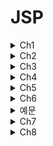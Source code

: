 # JSP

<details>
<summary>Ch1</summary>
  
  ## 월드와이드웹(World Wide Web)   
  인터넷에서 운영되는 서비스   
  인터넷 = 네트워크망, 웹 = 서비스   
  인터넷상의 정보를 하이퍼텍스트 방식과 멀티미디어 환경에서 검색할 수 있게 해주는 정보 검색 시스템   
  *HTTP 프로토콜* 사용 HTML 문서를 연결하여 다양한 콘텐츠를 제공
  많은 사람들이 정보를 쉽게 공유하고 접근할수 있도록 하는것이 목적
  
  ## 클라이언트-서버 구조   
  * 클라이언트: 웹 서비스를 이용하는 사용자   
  * 서버: 웹 서비스를 제공하기 위한 서비스 공급자
  * 프런트엔드: 클라이언트 중심의 프로그래밍(HTML, CSS, 자바스크립트) 영역
  * 백엔드: 서버를 구성하며 서비스를 제공하기 위한 서버 쪽 프로그래밍(웹 서버 소프트웨어, 웹 프레임워크, 데이터베이스)영역   
  
  ## HTML
  웹 문서의 구조를 정의하고 콘텐츠를 표현하는 기본 마크업 언어   
  웹을 통해 콘텐츠를 제공하려면 HTML을 사용해야 함   
  HTML은 태그라고 하는 간단한 표기법으로 표현하고자 하는 정보에 의미를 부여함
  
  ## CSS(Cascading Style Sheet)
  HTML 문서에 레이아웃과 디자인을 포함한 *시각적 요소*를 정의하기 위한 규격   
  HTML은 콘텐츠의 내용과 구조(레이아웃)를 정의하고 CSS에서는 콘텐츠의 위치, 정렬, 글자 크기, 여백, 배경색상들을 정의함
  디자인을 적용할 HTML요소를 셀렉터(Selector)로 지정하고 원하는 디자인 속성을 부여하는 방식
  
  ## 자바스크립트(JavaScript)   
  HTML 문서에서 동적으로 변하는 콘텐츠를 표현하기 위해 이벤트를 처리를 하거나 서버와 연결하여 데이터를 가지고 오는 등의 역할을 하는 프로그램 언어   
  HTML 문서에서 이벤트를 서버 연결 없이 동적으로 처리할수 있는 기술
  대표적인 자바 스크립트 라이브러리(프레임워크) - 앵귤러 뷰 리액트
  
  ## 백엔드 중심 개발   
  전통적인 웹 개발 모델, 서버에서 모든것을 담당   
  자바/JSP   
  |장점|단점|   
  |:---:|:---:|  
  |서비스 연동에 필요한 다양한 서버 환경에 대응할수 있음|모바일 네트워크의 속도가 느리며 이용에 많은 비용을 지불해야 함|
  |검색 엔진 최적화에 유리함|서버에 화면 갱신을 요청할경우 모든 데이터가 다시 전송되야하므로 모바일 환경에는 부적함|
  |기술이 안정적이고 검증됨|REST API와 클라우드 인프라가 보편화 되면서 기존의 대규모 서버구축하는 모노폴리식 아키텍쳐보다 소규모 서버를 연동하는 MSA 방식이 확산|
  |기존에 개발된 시스템이 많고 레거시 시스템은 오랫동안 유지됨||
  
  ## 프런트엔드 중심 개발
  HTML만 받아오고 서버로부터 화면 구성에 필요한 데이터만 자바 스크립트로 받아와 화면을 조합해 보여줌 CSR(Client Side Rendering)이라고도함   
  |장점|단점|   
  |:---:|:---:|   
  |필요한 부분의 데이터만 갱신, 전체화면 받아올 필요 없음|데이터 제공을 위한 서버는 필요함|   
  |실시간 데이터 갱신 자유로움|데이터 제공 서버는 주로 REST API로 개발, 백엔드 작업이 당연히 존재함|   
  |SPA(Single Page App), PWA(Progressive Web App)등의 구현에 적용할 수 있음|콘텐츠가 검색 엔진에 노출될 수 있도록 SSR(Server Side Rendering)을 접목하기도 함|
  |React.js, Vue.js등 다양한 라이브러리/프레임워크를 사용할수 있음||   
  
</details>

<details>
<summary>Ch2</summary>
  
 ## 서블릿 컨테이너(Web Application Server, WAS)   
  이름과 같이 웹 애플리케이션을 구동하는 서버를 의미함   
  서버 컴퓨터가 WAS로 동작하려면 서블릿 컨테이너가 필요함   
  실제 서비스 시스템을 구축할 떄는 정적 콘텐츠 서비스를 위한 웹서버와 WAS를 병행해 운영하며 설정을 통해 상호 연동되는 구조를 가짐
  
 ## 배포   
  웹: 운영 서버로 소스코드 복사하고 WAS에 등록하는 과정   
  모바일 앱: 앱스토어 업로드     
  웹 애플리케이션: WAR형태로 패키징한 후 아파치 톰캣에 전달해 실행   
  
</details>

<details>
<summary>Ch3</summary>
  
  ## HTML
  클라이언트가 서버로부터 수신하는 데이터 구조   
  
  ## 하이퍼텍스트   
  다른정보와 연결된 텍스트를 의미
  
  ## 마크업 언어   
  텍스트에 의미를 부여하기 위해 태그를 사용하여 문서에 주석을 다는 표현 시스템   
  
  ## XML   
  HTML보다 범용적으로 사용할수 있는 마크업 언어
  
  ## 태그
  <>를 사용하여 나타냄   
  일반적으로 시작과 끝 2개의쌍, 종료태그는 /로 표현
  모든태그가 종료태그를 가지는건 아님
  대소문자 구분X, 추가적인 정보 부여는 속성 사용
  시작 종료 사이를 *태그 보디* 라고함
  
  ## 속성
  태그에 추가 정보를 제공하기 위해 사용함   
  사용할 수 있는 속성역시 정해져있음
  
  ## 시맨틱 태그
  특별한 의미를 가지는 태그, 문서 구조 정의하는데 주로 사용   
  ex. header footer 
  
  ## CSS   
  디자인 담당, 디자인만 바꾸거나 내용만 변경하기 용이
  선택자와 선언부로 구성 선언부는 {} 블록 사용 각속성 정의는 ;으로 끝남   
  ex.   
  |선택자|선언부|   
  |:---:|:---:|   
  |h1|{color: red; font-size = 15px;|
  
  ## CSS 적용법
  인라인 스타일 시트: HTML 태그에 CSS 속성정의   
  내장 스타일 시트: head부분에 CSS정의 부분을 포함   
  외장 스타일 시트: 별도의 CSS 파일 생성후 HTML문서에 링크로 포함
  
  ## 자바스크립트 
  동적으로 변경되는 부분을 담당 웹 브라우저에서 해석되는 인터프리터 언어
  
  ## 자바스크립트의 특징   
  동적, 타입명시 필요없는 인터프리터 언어   
  객체지향, 함수형 프로그래밍 모두 표현가능   
  HTML 내용, 속성, 스타일을 변경할 수 있음   
  이벤트를 처리하고 사용자와의 상호작용을 가능하게 함   
  서버와 실시간 통신 기능을 제공
  
  ## 문서 객체 모델 (DOM)
  자바스크립에서는 DOM을 통해 HTML 요소에 접근   
  DOM은 HTML 문서 구조 전체를 객체화한 것을 의미
  
</details>

<details>
<summary>Ch4</summary>

</details>

<details>
<summary>Ch5</summary>
  
  ## 서블릿   
  |장점|단점|   
  |:---:|:---:|   
  |자바를 기반으로 하여 자바 API를 모두 사용할수 있음|HTML 응답을 위해서는 출력문으로 문자열 결합을 사용해야함|
  |운영체제,하드웨어 영향을 받지않음|서블릿에서 HTML을 포함할 경우 화면 수정이 어려움|
  |다양한 오픈소스 라이브러리와 개발도구를 활용할 수 있음|HTML폼 Form의 데이터 처리가 불편함|
  ||기본적으로 단일 요청과 응답을 처리하는 구조로 다양한 경로의 URL 접근을 하나의 클래스에서 처리하기 어려움|   
  ## 실제 자바 웹 개발에서의 서블릿 조합   
  화면 구성을 위해 JSP와 같은 템플릿 엔진을 사용함   
  REST AOI 구현을 위해서는 JAX-RS를 사용함   
  복잡한 서비스 구현을 위해 프런트 컨트롤러 모델 등을 사용함   
  ## HttpServletRequest   
  HTTP 프로토콜의 request 정보를 서블릿에 전달하기 위한 목적으로 사용
  서블릿 컨테이너에서 생성 클라이언트 요청이 doGet(), doPost()로 전달 될떄 인자로 함께 전달   
  서블릿에서 클라이언트와 연결해 처리할 작업은 모두 HttpServletRequest를 통해야 함   
  
  ## 주요메서드
  |메서드|설명|   
  |:---:|:---:|   
  |getParameter(name)|name 속성으로 전달된 파라미터 값|   
  |getParameterValues(name)|동일한 name 속성으로 전달된 모든 파라미터값|   
  |getMethod()|GET,POST등의 HTTP메서드|   
  ## HttpServletResponse   
  서버에서 클라이언트로 전달하려는 목적을 위한 기능으로 구성   
  서블릿 컨테이너는 요청 클라이언트에 응답을 보내기 위한 HttpServletResponse 객체를 생성하여 서블릿에 전달   
  서블릿은 해당 객체를 이용하여 content type, 응답코드, 응답 메시지 등을 전송   
  |메서드|설명|   
  |:---:|:---:|   
  |sendRedirect(String location)|클라이언트에 리다이렉트 응답을 보낸후 특정 URL로 다시 요청하게 함|
  |getWriter()|클라이언트로 데이터를 보내기 위한 출력 스트림을 리턴| 
  ## web.xml에 서블릿 등록
  ```
  <servlet>
      <servlet-name>HelloWorld</servlet-name>                     //서블릿 이름
      <servlet-class>jwbook.servlet.HelloServlet</servlet-class> //서블릿 클래스 지정
  </servlet>
  
  <servlet-mapping>
    <servlet-name>HelloWorld</servlet-name>                     //서블릿 이름 메핑
    <url-pattern>/hello</url-pattern>                           //서블릿 요청 주소 매핌
  </servlet-mapping>
  ```
  ## 서블릿 자바 애너테이션 등록
  ```
  @WebServlet("/hello")
  ```
  ```
  @WebServlet(description = "Hello World Servlet", urlPatterns ="/hello")
  ```
  ## 서블릿 초기화: init()
  초기에 한번만 실행   
  해당 서블릿이 컨테이너 메모리에 있는지 확인후 없을때 메모리에 적제하며 호출   
  서블릿은 종료 Destroy되고 다시 시작되면 init() 메서드 호출   
  ## 요청/응답: service() 메서드   
  service() 메서드를 통해 각각 doGet()이나 doPost()로 분기됨   
  이떄 파라미터로 HttpServletRequest와 HttpServletResponse 클래스 타입인 request와 response 객체가 제공됨   
  ## 서블릿 종료: destroy()   
  컨테이너로부터 서블릿 종료 요청이 있을 떄 destroy() 메서드를 호출함  
  ## 페이지 이동   
  데이터를 포함하지 않는 경우
  ```
  response.sendRedirect("main.jsp");
  ```
  데이터를 포함하는 경우   
  request 속성으로 데이터를 넣은후 원하는 페이지로 포워딩   
  JSP
  ```
  <%
    request.setAttribute("member",m);
    pageContext.forwared("userInfo.jsp");
  %>
  ```   
  서블릿
  ```
  doGet(...){
    ...
    request.setAttribute("member",m);
    RequestDispatcher dispatcher = request.getRequestDispatcher("userInfo.jsp");
    dispatcher.forward(request,response);
  }
  ```
  
  
  

</details>

<details>
<summary>Ch6</summary>

  ## JSP의 특징
  HTML페이지에 자바 코드르 직접 사용함   
  서블릿 컨테이너에 의해 관리되는 내장 객체의 생명 주기를 이용하여 페이지 간 속성을 관리함   
  커스텀 태그 기술을 사용하여 코드를 태그화(action, JSTL등) 함   
  EL Expression Language을 통해 데이터를 표현함
  
  ## JSP 구성요소
  지시어   
  액션   
  템플릿 데이터   
  스크립트 요소   
  커스텀 태그   
  ## JSP가 서블릿으로 컴파일되고 실행되는 과정
  7페이지   
  ## JSP 장단점
  |장점|단점|   
  |:---:|:---:|   
  |HTML파일에 자바 기술을 거의 무한대로 사용할수 있으며 비교적 쉽게 프로그래밍 가능|화면 구성요소를 변경하면 JSP → 자바 → 클래스 → 서블릿 실행 과정을 거치므로개발 과정에서 사소한 UI 변경일지라도 매번 확인하는 데 시간이 소요됨|   
  |커스텀 태그 라이브러리등 확장 태그 구조를 사용할 수 있음|개발자와 디자이너 간 역할 분담에 제약이 있음|   
  |서블릿으로 변환되어 실행되므로 서블릿 기술의 장점을 모두 가짐|JSP 파일의 화면 디자인 확인에도 반드시 서블릿 컨테이너의 실행이 필요함|   
  |MVC패턴, 스프링 프레임워크 등 잘 설계된 구조를 적용할 수 있어 개발 생산성이 향상되고 성능이 보장됨||   
  |모든 개발이 서버에서 이루어지므로 개발의 집중화를 통한 효율이 오름||   
  ## JSP 지시어
  JSP 파일의 속성을 기술하는 요소   
  지시어는 크게 page, includem taglib로 나눌 수 있으며 각각 속성이 다름
  ```
  <%@ 지시어 속성="값" %>
  ```
  ## page 지시어
  JSP페이지를 컨테이너에서 처리(서블릿으로 변환)하는 데 필요한 각종 속성을 기술함
  ```
  <@ page languge="java" contentType="text/html; charset=UTF-8" pageEncoding="UTF-8" import="java.util.*" errorPage="error.jsp"%>
  ```
  language: 현재 페이지의 스크립트 언어를 지정하는 속성   
  contentType: 현재 페이지의 파일 형식을 지정하는 속성(클라이언트 요청에 응답할 때 전달하는 HTTP 헤더 정보가 됨)   
  pageEncoding: JSP 파일을 컨테이너가 처리할 때 사용하는 캐릭터 인코딩을 지정하는 속성   
  import: JSP 파일 내에서 자바 코드(스크립트릿)를 직접 사용하는 경우 일반 자바 코드와 마찬가지로 클래스에 대한 패키지 import가 필요함   
  errorPage: 현재 JSP 요청 처리 중에 에러가 발생하는 경우 서버 에러를 클라이언트에 전달하지 않고 별도의 페이지에서 처리하기 위한 속성   
  ## include 지시어   
  다른 파일을 포함하기 위한 지시어   
  사용된 위치에 특정 파일(html, jsp)을 불러옴     
  ```
  <%@ include file="파일위치" %>
  ```
  ## taglib 지시어
  JSP의 태그 확장 메커니즘인 커스텀 태그를 활용하기 위한 지시어   
  ```
  <%@ taglib uri="태그라이브러리경로" prefix="태그 접두어" %>   
  <%@ taglib tagdir="태그라이브러리경로" prefix="태그 접두어" %>
  ```
  uri: 태그 라이브러리 위치로 태그를 정의하고 있는 .tld파일 경로를 나타냄   
  tagdir: 태그 파일로 태그를 구현한 경우 태그 파일 경로를 나타냄   
  prefix: 해당 태그를 구분해서 사용하기 위한 접두어   
  구현예시   
  ```  
  <%@ taglib tagdir="/WEB-INF/tags" prefix="m" %>
  ...
  <h2><m:printData /></h2>
  ```
  ## 템플릿 데이터   
  JSP의 화면 구성요소   
  시작 부분의 page 지시어를 제외하면 JSP 파일의 전반적인 구조는 HTML의 문서 구조를 따름. 따라서 일반적인 HTML 파일처럼 CSS, 자바스크립트도 사용할 수 있음   
  주의할 점) React, Vue와 같은 자바스크립트 요소는 프런트엔드 개발 기술로 JSP와 함꼐 사용하지 않음   ## 스크립트 요소   
  JSP는 HTML과 자바코드를 섞어 사용할 수 있는데, 이떄 사용되는 자바 코드를 의미함   
  자주 쓰이는 스크립트 요소: <%! %>, <%= %>, <% %>   
  ## <%! %>   
  선언 태그
  JSP가 서블릿 코드로 변환될 때 _ jspService( ) 메서드 안에 들어가게 되므로 JSP에서는 일반 자바 코드와 달리 멤버 변수나 메서드 선언은 기본적으로 불가능함   
  멤버 변수나 메서드 선언이 필요하다면 사용할 수는 있으나 권장하지 않음   
  ## <%= %>
  표현(Expression) 태그   
  웹 브라우저를 통해 클라이언트에 전달될(HTML 응답에 포함될) 자바 표현식을 포함   
  out.println( )의 인자로 적합한 모든 자바 코드가 가능함 사칙연산, 메서드 호출, 변숫값 출력 등에 사용됨   
  EL로 대체할 수 있음   
  ## <% %>
  스크립트릿(Scriptlet) 태그   
  모든 자바 코드의 사용이 가능함   
  서블릿 코드로 변환될 때 모든 HTML은 out.write( ) 형태로 변경됨 HTML과 스크립트릿을 중간에 섞어 사용하는 것도 가능함   
  MVC 패턴 적용과 JSTL + EL로 대체할 수 있음  
    
</details>

<details>
<summary>예문</summary>

 ## 쿠키와 세션 차이
 쿠키는 서버에서 생성, 클라이언트에서 저장 사용   
 세션은 서버 쪽에 생성되는 공간으로 내부적으로는 세션 아이디를 통해 참조됨   
 ## 코드완성1
 ```
  <script>
		function addItem(){
			let todo = document.getElementById("item");
			let list = document.getElementById("todolist");
			let listitem = document.createElement("li");
			listitem.className = "d-flex list-group-item list-group-item-action list-group-item-warnig";
			let xbtn = document.createElement("button");
			xbtn.className = "btn-close ms-auto";
			
			xbtn.onclick =function(e){
				let pnode = e.target.parentNode;
				list.removeChild(pnode);
			}
			
			listitem.innerText = todo.value;
			listitem.appendChild(xbtn);
			list.appendChild(listitem);
			todo.value = "";
			todo.focus();
		}
	</script>
  ```
  ``` 
  <button type="button" class="btn btn-primary" onclick="???">할일 추가</button>
  ```
  addItem()   
  ## 코드완성2
  ```
  @WebServlet("/calc")
  ```
  ```
  <form method="post" ???>
  ```
  action="/jwbook/calc"   
   ## 서블릿 등록
   ```   
   <servlet>
      <servlet-name>calculate</servlet-name>
      <servlet-class>ch05.CalcServlet</servlet-class>
   </servlet>

   <servlet-mapping>
      <servlet-name>calculate</servlet-name>
      <url-pattern>/calc</url-pattern>
   </servlet-mapping>
  ```
  ## tld
  ```
  <%@ taglib uri="/WEB-INF/tld/ItemTag.tld" prefix="mytag" %> 
  ```
  ## tag
  ```
  <%@ taglib tagdir="/WEB-INF/tags" prefix="mytag" %>
  ```
</details>
<details>
<summary>Ch7</summary>   
	
## 액션태그     	
jsp접두어   	
|액션 태그|설명|  
|:---:|:---:|
|jsp:forward|request와 response객체를 포함해 다른 페이지로 포워드|
|jsp:include|다른 페이지의 실행 결과를 포함시킴|
|jsp:useBean|자바 빈즈 객체를 생성하거나 불러옴|
|jsp:setProperty|자바 빈즈 객체의 속성(멤버변수)에 값을 할당함|
|jsp:getProperty|자바 빈즈 객체의 속성값을 출력함|
|jsp:param|include, forward 액션 사용시 파라미터 값을 수정하거나 추가함|

## 자바 빈 클래스   
* 인자가 없는 생성자(기본 생성자)로 수성된다   
* 파일 혹은 네트워크를 통해 객체를 주고받을수 있는 직렬화 구조가 가능하다.
* getter, setter 메서드를 통해 멤버 변수(속성)에 접근한다.   
 EX.Member 클래스 자바 빈 구조   
	
```
class Member{				//클래스 선언   
	private int id;   
	private int name;   
	private int email;   
	...   
	public void setId(int id){	// setter 메서드 선언   
		this.id = id;   
	}   
	public int getId(){		// getter 메서드 선언   
		return id;   
	}   
	...   
}   
```
## useBean 액션
	<jsp:useBean od="instanceName" scope="page | request | session | application" 
		class ="packageName.className" type="packageName.className"
		beanName="packageName.className">
	</jsp:useBean>
1. useBean을 이용해 만든 객체의 범위를 지정하는 속성인 scope에 주어진 id의 객체가 있는지 확인한다.   
2. 객체가 없다면 새로 객체를 생성하고 해당 scope에 저장한다   
* id: 특정 scope에 저장하거나 가져올때 사용하는 이름   
* scope: 해당 클래스 타입의 객체를 저장하거나 가져오는 범위로 내장객체의 일부   
* class: 생성하거나 참조하려는 객체의 클래스명이며 반드시 패키지명까지 명시. 추상클래스, 인터페이스는 사용불가   
* type: 특정 타입의 클래스를 명시할 때 사용. 추상 클래스나 인터페이스, 일반 클래스가 될수 있으며 class 속성의 클래스에서 상속 혹은 구현이 이루어져야 한다.   
* beanName: type 과 beanName 사용을 통해 class 속성을 대체할 수 있다.   
## useBean 활용   
HTML 폼에서 입력한 값을 자바 객체로 연동할 때 useBean을 주로 활용   
ex.회원가입시 아이디, 이름 등등 정보들을 입력하는경우 Member 객체에 넣고 이를 저장하기 위한 메서드 호출에 인자로 전달
```
<jsp:useBean id="m" class="com.my.Member" />
<jsp:setProperty name="m" property="*" />
<%
   MemberDAO dao = new MemberDAO();
   dao.insertDB(m);
%>
```   
* page scope로 새로운 Member 클래스 인스턴스를 생성한 후 m이라는 이름으로 속성에 저장한다   
* setProperty는 HTML <form> 태그의 name 속성값을 해당 객체의 setter 메서드를 이용해 저장한다   
* property 속성에는 멤버 변수명 혹은 *을 사용해 전체 변수를 한번에 지정할수 있다
## include, forward 액션   
* include 액션: include된 파일을 각각 호출해 처리된 결과만 포함해 보여줌   
```
// main.jsp	
<jsp:include page="header.jsp">
 <jsp:param name="title" value="My Homepage" />
</jsp:include>
~~~~~~~~~~~~~~~~~~~~~~~~~~~~~~~~~~~~~~~~~~~
// header.jsp
<h2><%= request.getParameter("title") %> </h2>
```
* forward 액션: 서버 내부적으로 새로운 페이지로 이동하고 그 페이지의 내용을 클라이언트에게 응답으로 전달한다. 리디렉션과 기능적으로 유사 최초 request를 유지하거나 속성값을 저장한 경우 이를 유지하며 이동하기위해 사용.   
```
// main.jsp	
<jsp:forward page="result.jsp">
 <jsp:param name="title" value="My Homepage" />
</jsp:forward>
~~~~~~~~~~~~~~~~~~~~~~~~~~~~~~~~~~~~~~~~~~~
// result.jsp
<h2><%= request.getParameter("title") %> </h2>
```
## EL태그 	
* scope object에 저장된 자바 빈 객체를 손쉽게 접근하고 사용할수 있게 해준다
* 단순한 출력 외에도 사칙연산, 비교연산, 논리연산, 3항 연산등을 지원
* null 객체를 참조할때 에러가 발생하지 않는다
```
${저장이름.변수명}
```
ex. 멤버 클래스 접근
```
<h2> 멤버정보</h2>
이름: {m.name}
```
이미 sessuin에 'm'이라는 이름으로 저장된 Member 객체가 있으므로 해당 객체를 사용하여 접근   
EL을 사용하지 않을 경우 표현식이나 액션으로 출력가능
```
이름: <%= m.name %> <br> // 표현식 사용
~~~
이름: <jsp:getProperty name="m" property="name" /> <br>
```
## JSTL
자바 코드 블록을 사용하지않고 HTML 형식을 유지하면서 조건문, 반복문, 간단한 연산 등 기능을 손쉽게 사용할수 있도록 지원하기 위해 만들어진 표준 커스텀 태그 라이브러리
```
<c:forEach [var="참조 객체"] [varStatus="상태 정보 변수"] begin="시작" end="종료"
[step="반복 단계 증가 값, 1이 기본"]>
반복 출력되는 부분
<c/:forEach>
~~~
//멤버예제
<c:forEach var="m" items="${members}" varStatus="status" begin="0" end="5">
index: ${status.index} /
count: ${status.count} <BR>
name: ${status.name} <BR>
email: ${status.email} <BR>
<HR>
<c/:forEach>
```   
## Maven
pom.xml 파일에 빌드 설정을 작성   
```
<dependencies>
	<dependency>
		<groupId>javax.servlet</groupId>
		<artifactId>jstl</artifactId>
		<version>1.2</version>
	</dependency>
</dependencies>
```
</details>
<details>
<summary>Ch8</summary>
	
## MVC 패턴
* 모델
데이터를 처리하는 영역. 데이터 베이스와 연동을 위한 DAO, DO, 엔티티 클래스 드으로 구성   
뷰나 컨트롤러에 독립적인 구조   
* 뷰
화면 구성을 담당하는 영역. JSP, html, css 등   
* 컨트롤러
MVC 패턴의 핵심 모든 사용자 요천의 중심에 위치.   
요청 -> 컨트롤러 -> 뷰   
요청에 따라 모델을 통해 데이터베이스와 연동하여 데이터를 처리하고 뷰에 전달   
뷰에 전달하기 위해 데이터가 들어있는 DO 혹은 List<DO> 형태의 객체를 request에 저장한후 포워딩   
JSP, 서브릿으로 구형 가능, 향후 확장과 스프링 프레임워크로의 확장등을 고려하면 서블릿 기반 구혀을 추천

# ch10에서의 MVC    
* 모델: News.java, NewsDAO.java   
* 컨트롤러: NewsController.java   
* 뷰: newsList.jsp, newsView.jsp   
## 컨트롤러를 구성하는 세가지 방법
* 사용자 요청마다 컨트롤러를 만드는것 
* 하나의 컨트롤러 안에서 여러 요청 단위를 구분해 처리
* 프런트 컨트롤러를 따로 두어 모든 요청을 하나의 컨트롤러로 모은 다음 요청에 따라 구현된 컨트롤러 호출
</details>
